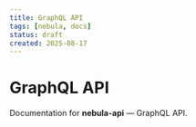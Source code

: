 ```yaml
---
title: GraphQL API
tags: [nebula, docs]
status: draft
created: 2025-08-17
---
```


# GraphQL API

Documentation for **nebula-api** — GraphQL API.
